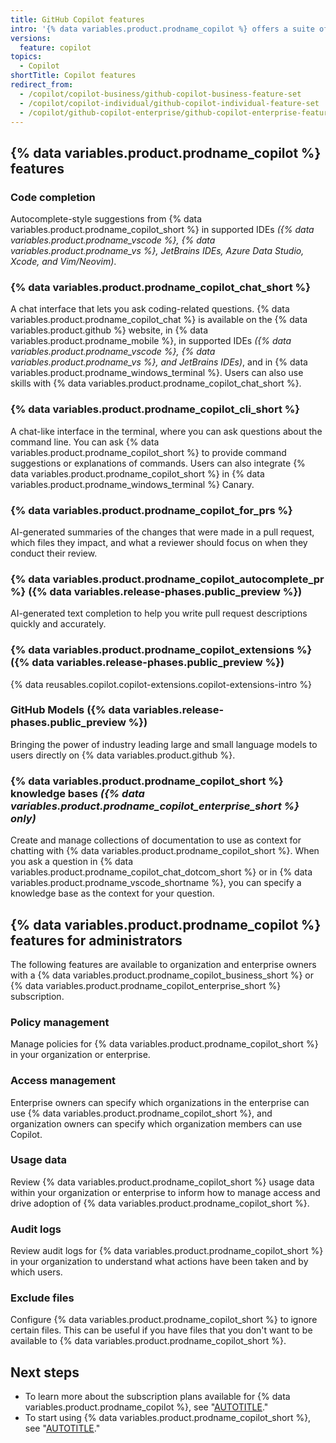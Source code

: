 ```yaml
---
title: GitHub Copilot features
intro: '{% data variables.product.prodname_copilot %} offers a suite of features. {% data variables.product.prodname_copilot_short %} also offers a suite of features for administrators.'
versions:
  feature: copilot
topics:
  - Copilot
shortTitle: Copilot features
redirect_from:
  - /copilot/copilot-business/github-copilot-business-feature-set
  - /copilot/copilot-individual/github-copilot-individual-feature-set
  - /copilot/github-copilot-enterprise/github-copilot-enterprise-feature-set
---
```


## {% data variables.product.prodname_copilot %} features

### Code completion

Autocomplete-style suggestions from {% data variables.product.prodname_copilot_short %} in supported IDEs _({% data variables.product.prodname_vscode %}, {% data variables.product.prodname_vs %}, JetBrains IDEs, Azure Data Studio, Xcode, and Vim/Neovim)_.

### {% data variables.product.prodname_copilot_chat_short %}

A chat interface that lets you ask coding-related questions. {% data variables.product.prodname_copilot_chat %} is available on the {% data variables.product.github %} website, in {% data variables.product.prodname_mobile %}, in supported IDEs _({% data variables.product.prodname_vscode %}, {% data variables.product.prodname_vs %}, and JetBrains IDEs)_, and in {% data variables.product.prodname_windows_terminal %}. Users can also use skills with {% data variables.product.prodname_copilot_chat_short %}.

### {% data variables.product.prodname_copilot_cli_short %}

A chat-like interface in the terminal, where you can ask questions about the command line. You can ask {% data variables.product.prodname_copilot_short %} to provide command suggestions or explanations of commands. Users can also integrate {% data variables.product.prodname_copilot_short %} in {% data variables.product.prodname_windows_terminal %} Canary.

### {% data variables.product.prodname_copilot_for_prs %}

AI-generated summaries of the changes that were made in a pull request, which files they impact, and what a reviewer should focus on when they conduct their review.

### {% data variables.product.prodname_copilot_autocomplete_pr %} ({% data variables.release-phases.public_preview %})

AI-generated text completion to help you write pull request descriptions quickly and accurately.

### {% data variables.product.prodname_copilot_extensions %} ({% data variables.release-phases.public_preview %})

{% data reusables.copilot.copilot-extensions.copilot-extensions-intro %}

### GitHub Models ({% data variables.release-phases.public_preview %})

Bringing the power of industry leading large and small language models to users directly on {% data variables.product.github %}.

### {% data variables.product.prodname_copilot_short %} knowledge bases _({% data variables.product.prodname_copilot_enterprise_short %} only)_

Create and manage collections of documentation to use as context for chatting with {% data variables.product.prodname_copilot_short %}. When you ask a question in {% data variables.product.prodname_copilot_chat_dotcom_short %} or in {% data variables.product.prodname_vscode_shortname %}, you can specify a knowledge base as the context for your question.

## {% data variables.product.prodname_copilot %} features for administrators

The following features are available to organization and enterprise owners with a {% data variables.product.prodname_copilot_business_short %} or {% data variables.product.prodname_copilot_enterprise_short %} subscription.

### Policy management

Manage policies for {% data variables.product.prodname_copilot_short %} in your organization or enterprise.

### Access management

Enterprise owners can specify which organizations in the enterprise can use {% data variables.product.prodname_copilot_short %}, and organization owners can specify which organization members can use Copilot.

### Usage data

Review {% data variables.product.prodname_copilot_short %} usage data within your organization or enterprise to inform how to manage access and drive adoption of {% data variables.product.prodname_copilot_short %}.

### Audit logs

Review audit logs for {% data variables.product.prodname_copilot_short %} in your organization to understand what actions have been taken and by which users.

### Exclude files

Configure {% data variables.product.prodname_copilot_short %} to ignore certain files. This can be useful if you have files that you don't want to be available to {% data variables.product.prodname_copilot_short %}.

## Next steps

* To learn more about the subscription plans available for {% data variables.product.prodname_copilot %}, see "[AUTOTITLE](/copilot/about-github-copilot/subscription-plans-for-github-copilot)."
* To start using {% data variables.product.prodname_copilot_short %}, see "[AUTOTITLE](/copilot/setting-up-github-copilot)."
